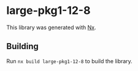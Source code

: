 # large-pkg1-12-8

This library was generated with [Nx](https://nx.dev).

## Building

Run `nx build large-pkg1-12-8` to build the library.

